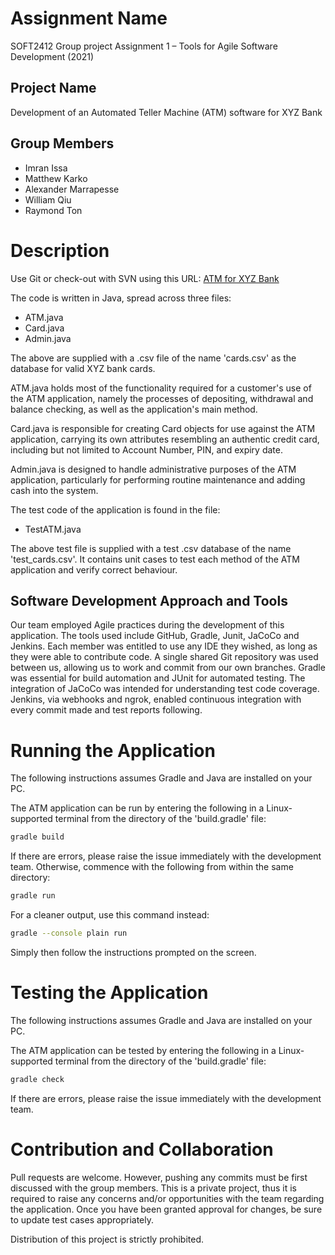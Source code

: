 # Assignment Name

SOFT2412 Group project Assignment 1 – Tools for Agile Software Development (2021)

## Project Name

Development of an Automated Teller Machine (ATM) software for XYZ Bank

## Group Members

 - Imran Issa
 - Matthew Karko
 - Alexander Marrapesse
 - William Qiu
 - Raymond Ton

# Description

Use Git or check-out with SVN using this URL:
[ATM for XYZ Bank](https://github.sydney.edu.au/SOFT2412-2021S2/Assignment__1.git)

The code is written in Java, spread across three files:
 - ATM.java
 - Card.java
 - Admin.java

The above are supplied with a .csv file of the name 'cards.csv' as the database for valid XYZ bank cards. 

ATM.java holds most of the functionality required for a customer's use of the ATM application, namely the processes of depositing, withdrawal and balance checking, as well as the application's main method.

Card.java is responsible for creating Card objects for use against the ATM application, carrying its own attributes resembling an authentic credit card, including but not limited to Account Number, PIN, and expiry date.

Admin.java is designed to handle administrative purposes of the ATM application, particularly for performing routine maintenance and adding cash into the system.
 
The test code of the application is found in the file:
 - TestATM.java

The above test file is supplied with a test .csv database of the name 'test_cards.csv'. It contains unit cases to test each method of the ATM application and verify correct behaviour.

## Software Development Approach and Tools

Our team employed Agile practices during the development of this application. The tools used include GitHub, Gradle, Junit, JaCoCo and Jenkins. Each member was entitled to use any IDE they wished, as long as they were able to contribute code. A single shared Git repository was used between us, allowing us to work and commit from our own branches. Gradle was essential for build automation and JUnit for automated testing. The integration of JaCoCo was intended for understanding test code coverage. Jenkins, via webhooks and ngrok, enabled continuous integration with every commit made and test reports following. 

# Running the Application

The following instructions assumes Gradle and Java are installed on your PC.

The ATM application can be run by entering the following in a Linux-supported terminal from the directory of the 'build.gradle' file:

```bash
gradle build
```

If there are errors, please raise the issue immediately with the development team.
Otherwise, commence with the following from within the same directory:

```bash
gradle run
```

For a cleaner output, use this command instead:
```bash
gradle --console plain run
```

Simply then follow the instructions prompted on the screen.

# Testing the Application

The following instructions assumes Gradle and Java are installed on your PC.

The ATM application can be tested by entering the following in a Linux-supported terminal from the directory of the 'build.gradle' file:

```bash
gradle check
```

If there are errors, please raise the issue immediately with the development team.

# Contribution and Collaboration

Pull requests are welcome. However, pushing any commits must be first discussed with the group members. This is a private project, thus it is required to raise any concerns and/or opportunities with the team regarding the application. Once you have been granted approval for changes, be sure to update test cases appropriately.

Distribution of this project is strictly prohibited.
